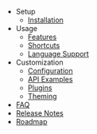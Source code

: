 - Setup
    - [Installation](./oni.wiki/Installation-Guide.md)
- Usage
    - [Features](./oni.wiki/Features.md)
    - [Shortcuts](./oni.wiki/Shortcuts.md)
    - [Language Support](./oni.wiki/Language-Support.md)
- Customization
    - [Configuration](./oni.wiki/Configuration.md)
    - [API Examples](./oni.wiki/API-Examples.md)
    - [Plugins](./oni.wiki/Plugins.md)
    - [Theming](./oni.wiki/Theming.md)
- [FAQ](./oni.wiki/FAQ.md)
- [Release Notes](./oni.wiki/Whats-New-In-Oni.md)
- [Roadmap](./oni.wiki/Roadmap.md)

